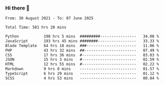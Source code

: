 ### Hi there 👋

<!--
**dominoto/dominoto** is a ✨ _special_ ✨ repository because its `README.md` (this file) appears on your GitHub profile.

Here are some ideas to get you started:

- 🔭 I’m currently working on ...
- 🌱 I’m currently learning ...
- 👯 I’m looking to collaborate on ...
- 🤔 I’m looking for help with ...
- 💬 Ask me about ...
- 📫 How to reach me: ...
- 😄 Pronouns: ...
- ⚡ Fun fact: ...
-->
<!--START_SECTION:waka-->

```txt
From: 30 August 2021 - To: 07 June 2025

Total Time: 581 hrs 20 mins

Python           198 hrs 5 mins  #########----------------   34.08 %
JavaScript       193 hrs 45 mins ########-----------------   33.33 %
Blade Template   64 hrs 18 mins  ###----------------------   11.06 %
PHP              43 hrs 32 mins  ##-----------------------   07.49 %
CSS              17 hrs 36 mins  #------------------------   03.03 %
JSON             15 hrs 3 mins   #------------------------   02.59 %
HTML             12 hrs 55 mins  #------------------------   02.22 %
Markdown         9 hrs 8 mins    -------------------------   01.57 %
TypeScript       6 hrs 29 mins   -------------------------   01.12 %
SCSS             4 hrs 53 mins   -------------------------   00.84 %
```

<!--END_SECTION:waka-->
